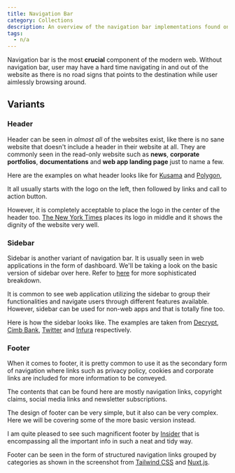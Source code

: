 ```yaml
---
title: Navigation Bar
category: Collections
description: An overview of the navigation bar implementations found online.
tags:
  - n/a
---
```


Navigation bar is the most **crucial** component of the modern web. Without navigation bar, user may have a hard time navigating in and out of the website as there is no road signs that points to the destination while user aimlessly browsing around.

## Variants

### Header

Header can be seen in _almost all_ of the websites exist, like there is no sane website that doesn't include a header in their website at all. They are commonly seen in the read-only website such as **news**, **corporate portfolios**, **documentations** and **web app landing page** just to name a few.

Here are the examples on what header looks like for [Kusama](https://kusama.network) and [Polygon](https://polygon.technology),

<v-img folder="collections/navbar" image="kusama_nav.png" widthClass="w-full"></v-img>
<v-img folder="collections/navbar" image="polygon_nav.png" widthClass="w-full"></v-img>

It all usually starts with the logo on the left, then followed by links and call to action button.

However, it is completely acceptable to place the logo in the center of the header too. [The New York Times](https://nytimes.com) places its logo in middle and it shows the dignity of the website very well.

<v-img folder="collections/navbar" image="nytimes_nav.png" widthClass="w-full"></v-img>

### Sidebar

Sidebar is another variant of navigation bar. It is usually seen in web applications in the form of dashboard. We'll be taking a look on the basic version of sidebar over here. Refer to [here](/collections/subscription) for more sophisticated breakdown.

It is common to see web application utilizing the sidebar to group their functionalities and navigate users through different features available. However, sidebar can be used for non-web apps and that is totally fine too.

Here is how the sidebar looks like. The examples are taken from [Decrypt](https://decrypt.co/), [Cimb Bank](https://www.cimbclicks.com.my/), [Twitter](https://twitter.com) and [Infura](https://infura.io/) respectively.

<v-img folder="collections/navbar" image="sidebars.png" widthClass="w-full"></v-img>

### Footer

When it comes to footer, it is pretty common to use it as the secondary form of navigation where links such as privacy policy, cookies and corporate links are included for more information to be conveyed.

The contents that can be found here are mostly navigation links, copyright claims, social media links and newsletter subscriptions.

The design of footer can be very simple, but it also can be very complex. Here we will be covering some of the more basic version instead.

I am quite pleased to see such magnificent footer by [Insider](https://www.insider.com/asia) that is encompassing all the important info in such a neat and tidy way.

<v-img folder="collections/navbar" image="insiders_footer.png" widthClass="w-full"></v-img>

Footer can be seen in the form of structured navigation links grouped by categories as shown in the screenshot from [Tailwind CSS](https://tailwindcss.com/) and [Nuxt.js](https://nuxtjs.org).

<v-img folder="collections/navbar" image="tailwind_footer.png" description="Tailwindcss.com's Footer" widthClass="w-full"></v-img>

<v-img folder="collections/navbar" image="nuxt_footer.png" description="Nuxtjs.org's Footer" widthClass="w-full"></v-img>

